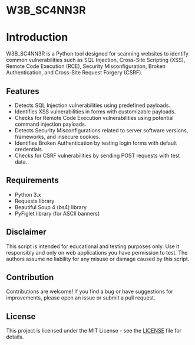 # W3B_SC4NN3R

# Introduction
W3B_SC4NN3R is a Python tool designed for scanning websites to identify common vulnerabilities such as SQL Injection, Cross-Site Scripting (XSS), Remote Code Execution (RCE), Security Misconfiguration, Broken Authentication, and Cross-Site Request Forgery (CSRF).

## Features
- Detects SQL Injection vulnerabilities using predefined payloads.
- Identifies XSS vulnerabilities in forms with customizable payloads.
- Checks for Remote Code Execution vulnerabilities using potential command injection payloads.
- Detects Security Misconfigurations related to server software versions, frameworks, and insecure cookies.
- Identifies Broken Authentication by testing login forms with default credentials.
- Checks for CSRF vulnerabilities by sending POST requests with test data.

## Requirements
- Python 3.x
- Requests library
- Beautiful Soup 4 (bs4) library
- PyFiglet library (for ASCII banners)

## Disclaimer

This script is intended for educational and testing purposes only. Use it responsibly and only on web applications you have permission to test. The authors assume no liability for any misuse or damage caused by this script.

## Contribution

Contributions are welcome! If you find a bug or have suggestions for improvements, please open an issue or submit a pull request.

## License

This project is licensed under the MIT License - see the [LICENSE](LICENSE) file for details.

